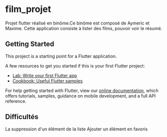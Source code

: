 # film_projet

Projet flutter réalisé en binôme.Ce binôme est composé de Aymeric et Maxime. Cette application consiste à lister des films, pouvoir voir le résumé. 

## Getting Started

This project is a starting point for a Flutter application.

A few resources to get you started if this is your first Flutter project:

- [Lab: Write your first Flutter app](https://flutter.dev/docs/get-started/codelab)
- [Cookbook: Useful Flutter samples](https://flutter.dev/docs/cookbook)

For help getting started with Flutter, view our
[online documentation](https://flutter.dev/docs), which offers tutorials,
samples, guidance on mobile development, and a full API reference.

## Difficultés
La suppression d'un élément de la liste
Ajouter un élément en favoris




